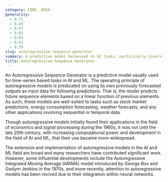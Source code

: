 ```yaml
---
category: CORE, ARCH
generality:
  - 0.71
  - 0.69
  - 0.67
  - 0.65
  - 0.63
  - 0.61
  - 0.59
slug: autoregressive-sequence-generator
summary: A predictive model harnessed in AI tasks, particularly involving times series, which leverages its own prior outputs as inputs in subsequent predictions.
title: Autoregressive Sequence Generator
---
```


An Autoregressive Sequence Generator is a predictive model usually used for time-series based tasks in AI and ML. The operating principle of autoregressive models is predicated on using its own previously forecasted outputs as input data for following predictions. That is, the model predicts future sequence elements based on a linear function of previous elements. As such, these models are well-suited to tasks such as stock market predictions, energy consumption forecasting, weather forecasts, and any other applications involving sequential or temporal data.

Though autoregressive models initially found their applications in the field of economics and signal processing during the 1960s, it was not until the late 20th century, with increasing computational power and development in the field of AI and ML, that their use became more widespread.

The extension and implementation of autoregressive models in the AI and ML field are broad and many researchers have contributed significant work. However, some influential developments include the Autoregressive Integrated Moving Average (ARIMA) model introduced by George Box and Gwilym Jenkins in the 1970s, and more recently, attention to autoregressive models has been revived due to their integration within neural networks.
